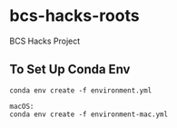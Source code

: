 # bcs-hacks-roots
BCS Hacks Project

## To Set Up Conda Env
```
conda env create -f environment.yml
```

```
macOS: 
conda env create -f environment-mac.yml

```
